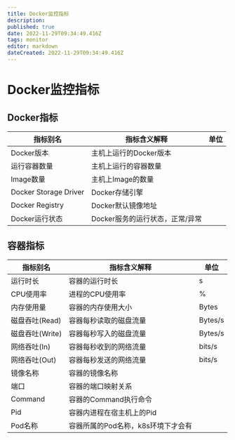 ```yaml
---
title: Docker监控指标
description: 
published: true
date: 2022-11-29T09:34:49.416Z
tags: monitor
editor: markdown
dateCreated: 2022-11-29T09:34:49.416Z
---
```


# Docker监控指标

## Docker指标

| 指标别名              | 指标含义解释                    | 单位 |
| --------------------- | ------------------------------- | ---- |
| Docker版本            | 主机上运行的Docker版本          |      |
| 运行容器数量          | 主机上运行的容器数量            |      |
| Image数量             | 主机上Image的数量               |      |
| Docker Storage Driver | Docker存储引擎                  |      |
| Docker Registry       | Docker默认镜像地址              |      |
| Docker运行状态        | Docker服务的运行状态，正常/异常 |      |

## 容器指标

| 指标别名        | 指标含义解释                       | 单位    |
| --------------- | ---------------------------------- | ------- |
| 运行时长        | 容器的运行时长                     | s       |
| CPU使用率       | 进程的CPU使用率                    | %       |
| 内存使用量      | 容器的内存使用大小                 | Bytes   |
| 磁盘吞吐(Read)  | 容器每秒读取的磁盘流量             | Bytes/s |
| 磁盘吞吐(Write) | 容器每秒写入的磁盘流量             | Bytes/s |
| 网络吞吐(In)    | 容器每秒收到的网络流量             | bits/s  |
| 网络吞吐(Out)   | 容器每秒发送的网络流量             | bits/s  |
| 镜像名称        | 容器的镜像名称                     |         |
| 端口            | 容器的端口映射关系                 |         |
| Command         | 容器的Command执行命令              |         |
| Pid             | 容器内进程在宿主机上的Pid          |         |
| Pod名称         | 容器所属的Pod名称，k8s环境下才会有 |         |

